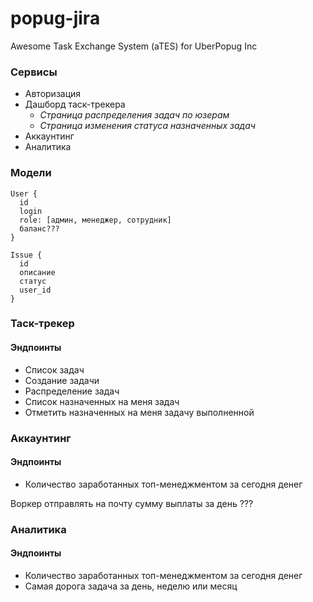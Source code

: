 # popug-jira

Awesome Task Exchange System (aTES) for UberPopug Inc

### Сервисы

* Авторизация
* Дашборд таск-трекера
  * _Страница распределения задач по юзерам_
  * _Страница изменения статуса назначенных задач_
* Аккаунтинг
* Аналитика

### Модели

```
User {
  id
  login
  role: [админ, менеджер, сотрудник]
  баланс???
}

Issue {
  id
  описание
  статус
  user_id
}
```

### Таск-трекер

#### Эндпоинты

* Список задач
* Создание задачи
* Распределение задач
* Список назначенных на меня задач
* Отметить назначенных на меня задачу выполненной

### Аккаунтинг

#### Эндпоинты
* Количество заработанных топ-менеджментом за сегодня денег

Воркер отправлять на почту сумму выплаты за день ???

### Аналитика

#### Эндпоинты

* Количество заработанных топ-менеджментом за сегодня денег
* Самая дорога задача за день, неделю или месяц
